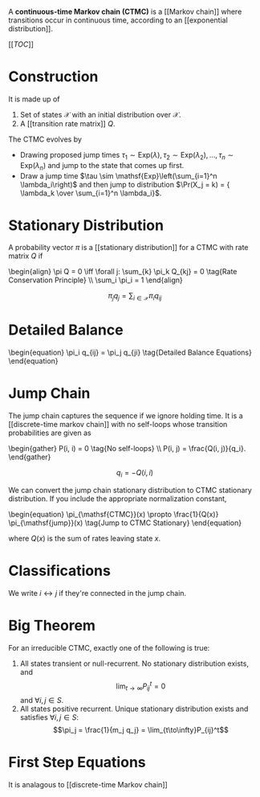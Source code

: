 A **continuous-time Markov chain (CTMC)** is a [[Markov chain]] where transitions occur in continuous time, according to an [[exponential distribution]]. 

[[_TOC_]]

# Construction

It is made up of

1. Set of states $\mathcal{X}$ with an initial distribution over $\mathcal{X}$.
2. A [[transition rate matrix]] $Q$.

The CTMC evolves by 

* Drawing proposed jump times $\tau_1 \sim \mathsf{Exp}(\lambda), \tau_2 \sim \mathsf{Exp}(\lambda_2), \dots, \tau_n \sim \mathsf{Exp}(\lambda_n)$ and jump to the state that comes up first. 
* Draw a jump time $\tau \sim \mathsf{Exp}\left(\sum_{i=1}^n \lambda_i\right)$ and then jump to distribution $\Pr(X_j = k) = { \lambda_k \over \sum_{i=1}^n \lambda_i}$.

# Stationary Distribution

A probability vector $\pi$ is a [[stationary distribution]] for a CTMC with rate matrix $Q$ if 

\begin{align}
\pi Q = 0 \iff \forall j: \sum_{k} \pi_k Q_{kj} = 0 \tag{Rate Conservation Principle} \\\\
\sum_i \pi_i = 1
\end{align}

$$
\pi_j q_{j} = \sum_{i \in \mathcal{X}} \pi_i q_{ij}
$$

# Detailed Balance

\begin{equation}
\pi_i q_{ij} = \pi_j q_{ji} \tag{Detailed Balance Equations}
\end{equation}

# Jump Chain

The jump chain captures the sequence if we ignore holding time. It is a [[discrete-time markov chain]] with no self-loops whose transition probabilities are given as

\begin{gather}
P(i, i) = 0 \tag{No self-loops} \\\\
P(i, j) = \frac{Q(i, j)}{q_i}.
\end{gather}

$$
q_i = -Q(i, i)
$$

We can convert the jump chain stationary distribution to CTMC stationary distribution. If you include the appropriate normalization constant,

\begin{equation}
\pi_{\mathsf{CTMC}}(x) \propto \frac{1}{Q(x)} \pi_{\mathsf{jump}}(x) \tag{Jump to CTMC Stationary}
\end{equation}

where $Q(x)$ is the sum of rates leaving state $x$.

# Classifications

We write $i \leftrightarrow j$ if they're connected in the jump chain.

# Big Theorem

For an irreducible CTMC, exactly one of the following is true:

1. All states transient or null-recurrent. No stationary distribution exists, and $$\lim_{t\to\infty}P_{ij}^t = 0$$ and $\forall i, j \in S$.
2. All states positive recurrent. Unique stationary distribution exists and satisfies $\forall i, j \in S$: $$\pi_j = \frac{1}{m_j q_j} = \lim_{t\to\infty}P_{ij}^t$$

# First Step Equations

It is analagous to [[discrete-time Markov chain]]